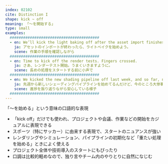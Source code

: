 ```yaml
---
index: 02102
cite: Distinction I
shape: kick ~ off
meaning: 「〜を開始する」
type: small
examples:
  ########################################
  - en: We’ll kick the light baking off after the asset import finishes.
    ja: アセットのインポートが終わったら、ライトベイクを始めよう。
    scene: 作業の手順を確認しながら
  ########################################
  - en: Time to kick off the render tests. Fingers crossed.
    ja: さあ、レンダーテスト開始。うまくいきますように。
    scene: 長めの処理をスタートする前に小声で
  ########################################
  - en: We kicked the new shading pipeline off last week, and so far, no disasters.
    ja: 先週から新しいシェーディングパイプラインを始めてるんだけど、今のところ大惨事はなし。
    scene: 進捗を振り返りながら安心している様子
  ########################################
---
```


「〜を始める」という意味の口語的な表現

- 「kick off」だけでも使われ、プロジェクトや会議、作業などの開始をカジュアルに表現できる
- スポーツ（特にサッカー）に由来する表現で、スタートのニュアンスが強い
- レンダリングやシミュレーション、パイプラインの初期化など「重たい処理を始める」ときによく使える
- プロジェクト全体や技術導入のスタートにもぴったり
- 口調は比較的軽めなので、独り言やチーム内のやりとりに自然になじむ
